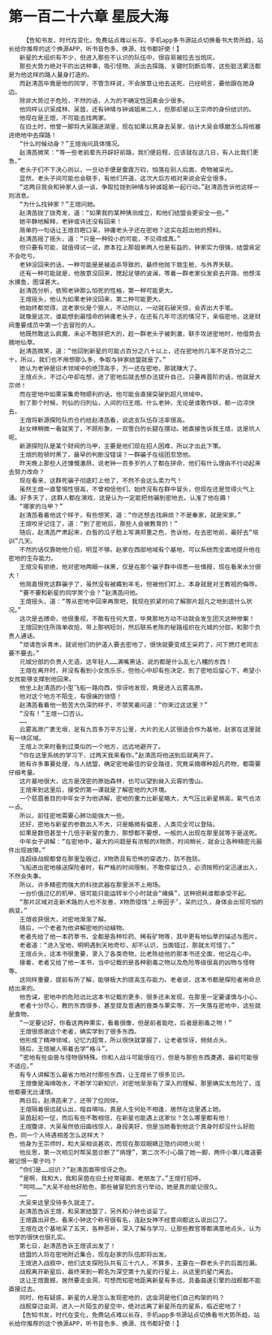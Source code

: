 # 第一百二十六章 星辰大海
        【告知书友，时代在变化，免费站点难以长存，手机app多书源站点切换看书大势所趋，站长给你推荐的这个换源APP，听书音色多、换源、找书都好使！】
       新星的大组织有不少，但进入那些不认识的队伍中，很容易被拉去当炮灰。
       那些大势力绝对干的出这种事，吸引怪物、派出去探路、关键时刻断后等，这些脏活累活都是为他这样的路人量身打造的。
       而赵清菡毕竟是他的同学，不管怎样说，不会故意让他去送死，已经明言，要他跟在她身边。
       除非大势过于危险，不然的话，人为的不确定性因素会少很多。
       他同样认识吴成林、吴茵，还有钟晴与钟诚姐弟二人，但那却是以王宗师的身份结识的。
       他现在是王煊，不可能去找两家。
       在旧土时，他曾一脚将大吴踹进湖里，现在如果以真身去吴家，估计大吴会琢磨怎么将他塞进绝地中去探路！
       “什么时候动身？”王煊询问具体情况。
       赵清菡微笑：“等一些老前辈先开辟好前路，我们便启程，应该就在这几日，有人比我们更急。”
       老头子们不下决心则以，一旦动手便是雷霆万钧，怕落在别人后面，奇物被采光。
       显然，老头子间可能也会联手，有他们开道，这次大后方相对来说会安全很多。
       “这两日我会和钟家人谈一谈，争取拉拢到钟晴与钟诚姐弟一起行动。”赵清菡告诉他这样一则消息。
       “为什么找钟家？”王煊问她。
       赵清菡拢了拢秀发，道：“如果我的某种猜测成立，和他们结盟会更安全一些。”
       她平静地解释，老钟或许还没有回来！
       简单的一句话让王煊目瞪口呆，钟庸老头子还在密地？这实在超出他的预料。
       赵清菡摇了摇头，道：“只是一种较小的可能，不见得成真。”
       但只要有可能，就值得试一试，原本拉上那姐弟两人也是有益的，钟家实力很强，结盟肯定不会吃亏。
       老钟没回来的话，一种可能是是被追杀导致的，最终他抛下救生舱，与外界失联。
       还有一种可能就是，他故意没回来，搅起足够的波澜，等着一群老家伙发疯去开路，他想浑水摸鱼，图谋甚大。
       赵清菡分析，依照老钟那么怕死的性格，第一种可能更大。
       王煊摇头，他认为如果老钟没回来，第二种可能更大。
       他始终都觉得，这老家伙是个狠人，不动则以，一动就石破天惊，会弄出大手笔。
       就像是这次，谁能想到最惜命的钟庸老头子，在还有几年可活的情况下，亲临密地，这是财阀重要成员中第一个去冒险的人。
       他既然敢这么疯魔，未必不敢拼把大的，趁一群老头子被刺激，联手攻进密地时，他借势去摘地仙草。
       赵清菡微笑，道：“他回到新星的可能占百分之八十以上，还在密地的几率不足百分之二十。所以，我们也不用想那么多，争取与钟家结盟就是了。”
       她认为老钟是旧术领域中的绝顶高手，万一还在密地，那就赚大了。
       王煊点头，不过心中却在想，进了密地后就去想办法提升自己，只要再晋阶的话，他就是大宗师！
       而在密地中如果采集奇物顺利的话，他可能会直接突破到超凡领域中。
       到了那个时候，列仙的归列仙，人间的归王煊。什么老钟，无论是谁敢作妖，都一边凉快去。
       王煊将新源探险队的合约给赵清菡看，说这支队伍存活率很高。
       赵女神稍微一看就笑了，不顾形象，一双雪白的长腿在摆动。她直接告诉我王煊，这是坑人呢。
       新源探险队是某个财阀的马甲，主要是他们现在招人困难，所以才出此下策。
       王煊的脸顿时黑了，最早的判断没错误？一群骗子在组团忽悠他。
       昨天晚上那些人还慷慨激昂，说老钟一百多岁的人了都在拼命，他们有什么理由不行动起来去努力改命？
       现在看来，这群死骗子彻底盯上他了，不然不会这么卖力气！
       虽然王煊一直警惕性很高，不曾相信他们，始终没有在群中冒头，但现在还是觉得火气上涌。好多天了，这群人都在演戏，这是认为一定能把他骗到密地去，认准了他在薅！
       “哪家的马甲？”
       赵清菡看着他这个样子，有些想笑，道：“你还想去找麻烦？不是秦家，就是宋家。”
       王煊咬牙记住了，道：“到了密地后，那些人会被教育的！”
       随后，赵清菡严肃起来，白皙的瓜子脸上写满郑重之色，告诉他，在去密地前，最好去“培训”几天。
       不然的话仅靠她他介绍，明显不够。赵家在西部地域有个基地，可以系统而全面地提升他在密地的生存能力。
       王煊没有拒绝，他对密地两眼一抹黑，仅是在那个骗子群中得悉一些情报，现在看来水分很大！
       他简直恨死这群骗子了，虽然没有被薅到羊毛，但被他们盯上，本身就是对王教祖的侮辱。
       “要不要和新星的同学聚个会？”赵清菡问他。
       王煊摇头，道：“等从密地中回来再聚吧，我现在抓紧时间了解那片超凡之地到底什么状况。”
       这次是去搏命，他很重视，不敢有任何大意，毕竟那地方动不动就会发生团灭这种惨案！
       王煊回到住所简单收拾，带上那柄短剑，然后联系老陈的秘路组织在元城的分部，和那个负责人通话。
       “烦请告诉青木，就说他们的护道人要去密地了，很快就要变成王采药了，问下燃灯老同志要不要去。”
       元城分部的负责人无语，这年轻人……满嘴黑话，说的都是什么乱七八糟的东西！
       王煊在离开时，并没有看到小女孩乐乐，但他心中却有些决定，到了密地后留心下，希望小女孩能够支撑到他回来。
       他坐上赵清菡的小型飞船一路向西，惊讶地发现，竟是进入云雾高原。
       他对这个地方不陌生，有很痛的领悟！
       赵清菡看着他一脸苦大仇深的样子，不禁笑着问道：“你来过这这里？”
       “没有！”王煊一口否认。
       ……
       云雾高原广袤无垠，足有九百多万平方公里，大片的无人区很适合作为基地，赵家在这里就有一块区域。
       王煊上次来时看到过类似的一个地方，远远地避开了。
       “你在这里系统的学习下，过两天我来看你。”赵清菡将他送到后就离开了。
       她有许多事要处理，与人结盟，确定密地最佳的安全路径，究竟采摘哪种超凡药物，都需要仔细考量。
       这片基地很大，远方是茂密的原始森林，也可以望到耸入云霄的雪山。
       王煊来到这里后，接受的第一课就是了解密地的大环境。
       一个慈眉善目的中年女子为他讲解，密地的重力比新星略大，大气压比新星稍高，氧气也浓一点。
       所以，前往密地需要心肺功能强大一些。
       还好，密地与新星的参数出入不大，只是略微有偏差，人类完全可以登陆。
       如果是数倍甚至十几倍于新星的重力，那想都不要想，一般的人出现在那里就等于是送死。
       中年女子讲解：“在密地中，最大的问题是有浓郁的X物质，时间稍长，就会让各种精密元器件出现故障。”
       连超级战舰都曾在那里坠毁过，X物质具有恐怖的穿透力，防不胜防。
       飞船进出密地接送探险者时，有严格的时间限制，不敢停留过久，必须按照约定迅速出入，不然会失事。
       所以，许多精密而强大的科技武器在那里派不上用场。
       一台价值过亿的机甲，很可能只能运转半个小时就会“瘫痪”，这种损耗谁都承受不起。
       “那片区域对走新术路的人也不友善，X物质侵蚀‘上帝因子’，呆的过久，身体会出现可怕的病变。”
       王煊收获很大，对密地渐渐了解。
       随后，一个老者为他讲解密地的动植物。
       老者先给了他一本药草书，全都是各种珍药、稀有矿物等，其中更有地仙草的描述与图片。
       老者道：“进入宝地，明明遇到天地奇珍，却不认识，当面错过，那就太可惜了。”
       王煊点头，这本书很重要，录入了各类奇物，比老陈给他的那本书还全面，他记在心中。
       接着，老者又给了他一本书，当中记载的是各种剧毒之物以及危险等级很高的凶物与怪物等。
       这同样重要，提前有所了解，能够极大的提高生存能力。老者说，这本书都是探险者用命总结出来的。
       他告诫，密地中的危险远比这本书记载的更多，很多还未发现，在那里一定要谨慎与小心。
       老者十分尽心，教的东西很多，甚至提及普通的兽类与果实等，万一失落在密地中，这些就是食物。
       “一定要记好，你看这两种果实，看着很像，但是前者能吃，后者是剧毒之物！”
       王煊很感谢这个老者，确实学到了很多东西。
       他形成了精神领域，记忆力超常，所以很快就掌握了，让老者惊讶，频频点头。
       随后，王煊被人带着去学“格斗”。
       “密地有些虫兽与怪物很特殊。你和人战斗可能很在行，但是与那些东西遭遇，最初可能很不适应。”
       有专人讲解怎么最省力地对付那些东西，让王煊长了很多见识。
       王煊像是海绵吸水，不断学习新知识，对密地渐渐有了深入的理解，那里确实太危险了，连他都要无比谨慎。
       两日后，赵清菡来了，还带了位同伴。
       王煊隔着很远就认出，暗自嘀咕，真是人生何处不相逢，居然在这里遇上她。
       吴茵起初一怔，而后有些不敢相信，在新星也能遇上这家伙？怎么哪里都有他！
       王煊腹诽，大吴虽然依旧曲线惊人，身段美好，但是当她看到他这个真身时却没什么好脸色，同一个人待遇相差怎么这样大？
       他身为王宗师时，和大吴相谈甚欢，而现在那双眼睛正隐约间喷火呢！
       他反思，第一次相见时帮吴茵诊断了“病理”，第二次不小心踹了她一脚，两件小事儿难道要被记恨一辈子吗？
       “你们是……旧识？”赵清菡面带惊讶之色。
       “是啊，我和大，我和吴茵在旧土经常碰面，老朋友了。”王煊打招呼。
       “呵呵……”大吴不给他好脸色，那些被冒犯的言行举动，她是真的能记很久。
       ……
       大吴来这里没待多久就走了。
       赵清菡告诉王煊，和吴家结盟了，另外和小钟也谈妥了。
       王煊露出异色，看来小钟这个称号很有名，连赵女神不经意间都这么说出口了。
       王煊在这个基地呆了五天，各种恶补，深入了解与学习，让那些教官等都满意地点头，认为他学的很快也很扎实。
       第七日，赵清菡告诉王煊该出发了！
       结盟的人将在密地附近集合，现在赵家的队伍即将出发。
       王煊进入战舰中，他们这支探险队共有三十六人，不算多，主要在一群老头子的后面捡漏。
       战舰离开新星后，最终来到一颗名为深空第十九星的行星上，从这里的星门离去。
       这让王煊震撼，居然要走虫洞，可想而知密地距离新星有多远，具备曲速引擎的战舰都不能直接过去。
       同时，他有疑惑，新星的人是怎么发现密地的，这虫洞是他们自己构架的吗？
       战舰穿过虫洞，进入一片陌生的星空中，绝对远离了新星所在的星系，临近密地了！
       【告知书友，时代在变化，免费站点难以长存，手机app多书源站点切换看书大势所趋，站长给你推荐的这个换源APP，听书音色多、换源、找书都好使！】